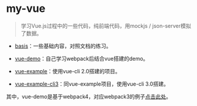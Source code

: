 # my-vue

> 学习Vue.js过程中的一些代码，纯前端代码，用mockjs / json-server模拟了数据。

* [basis](https://github.com/minyizhongting/my-vue/tree/master/basis)：一些基础内容，对照文档的练习。

* [vue-demo](https://github.com/minyizhongting/my-vue/tree/master/vue-demo)：自己学习webpack后结合vue搭建的demo。

* [vue-example](https://github.com/minyizhongting/my-vue/tree/master/vue-example)：使用vue-cli 2.0搭建的项目。

* [vue-example-cli3](https://github.com/minyizhongting/my-vue/tree/master/vue-example-cli3)：同vue-example项目，使用vue-cli 3.0搭建。


其中，vue-demo是基于webpack4，对应webpack3的例子[点击此处](https://github.com/minyizhongting/my-vue/tree/webpack3)。


